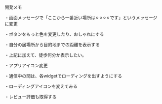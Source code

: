 開発メモ

・画面メッセージで「ここから一番近い場所は⚪︎⚪︎⚪︎⚪︎です」というメッセージに変更

・ボタンをもっと色を変更したり、おしゃれにする

・自分の居場所から目的地までの距離を表示する

・上記に加えて、徒歩何分か表示したい。

・アプリアイコン変更

・通信中の間は、各widgetでローディングを出すようにする

・ローディングアイコンを変えてみる

・レビュー評価も取得する